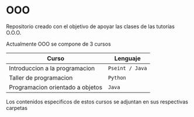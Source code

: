 # OOO
Repositorio creado con el objetivo de apoyar las clases de las tutorías O.O.O.


Actualmente OOO se compone de 3 cursos


| Curso                            | Lenguaje        |
|----------------------------------|-----------------|
| Introduccion a la programacion   | `Pseint / Java` |
| Taller de programacion           | `Python`        |
| Programacion orientado a objetos | `Java`          |


Los contenidos especificos de estos cursos se adjuntan en sus respectivas carpetas